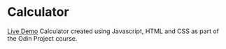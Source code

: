# Calculator

[Live Demo](https://akhantz250.github.io/odin-calculator/)
Calculator created using Javascript, HTML and CSS as part of the Odin Project course.
